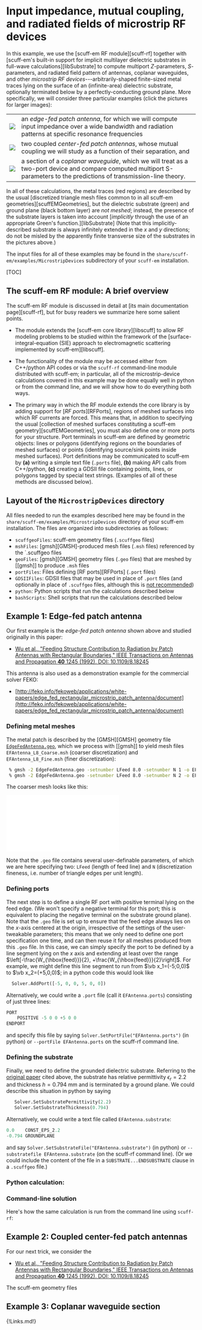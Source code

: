 <h1> Input impedance, mutual coupling, and radiated fields of microstrip RF devices </h1>

In this example, we use the
[<span class=SC>scuff-em</span> RF module][scuff-rf]
together with
[<span class=SC>scuff-em</span>'s built-in support for
implicit multilayer dielectric substrates in full-wave calculations][libSubstrate]
to compute multiport $Z$-parameters, $S$-parameters, and radiated
field pattern of antennas, coplanar waveguides, and other *microstrip RF
devices*---arbitrarily-shaped finite-sized metal traces lying on the surface of
an (infinite-area) dielectric substrate, optionally terminated below by a
perfectly-conducting ground plane. More specifically, we will consider 
three particular examples (click the pictures for larger images):

|                                                  |                                                                                                                                                                             |
|:------------------------------------------------:|:----------------------------------------------------------------------------------------------------------------------------------------------------------------------------|
|[![](EFAntenna.png)](EFAntenna.png)               | an *edge-fed patch antenna*, for which we will compute input impedance over a wide bandwidth and radiation patterns at specific resonance frequencies                       |
|[![](CoupledAntennas.png)](CoupledAntennas.png)   | two coupled *center-fed patch antennas*, whose mutual coupling we will study as a function of their separation, and                                                         |
|[![](CPW.png)](CPW.png)                           | a section of a *coplanar waveguide*, which we will treat as a two-port device and compare computed multiport S-parameters to the predictions of transmission-line theory.   |

In all of these calculations, the metal traces (red regions) are described by
the usual [discretized triangle mesh files common to in all <span class=SC>scuff-em</span>
geometries][scuffEMGeometries], but the dielectric substrate (green) and ground plane
(black bottom layer) are *not meshed*; instead, the presence of the substrate layers
is taken into account 
[*implicitly* through the use of an appropriate Green's function.][libSubstrate]
(Note that this implicitly-described substrate is always infinitely extended in the
$x$ and $y$ directions; do not be misled by the apparently finite transverse size of
the substrates in the pictures above.)

The input files for all of these examples may be found in
the `share/scuff-em/examples/MicrostripDevices`
subdirectory of your `scuff-em` installation.

[TOC]

## The <span class=SC>scuff-em</span> RF module: A brief overview

The <span class=SC>scuff-em</span> RF module is discussed in detail
at [its main documentation page][scuff-rf], but for busy readers
we summarize here some salient points.

+ The module extends the [<span class=SC>scuff-em</span> core library][libscuff] to
  allow RF modeling problems to be studied within the framework of the
  [surface-integral-equation (SIE) approach to electromagnetic scattering implemented by <span class=SC>scuff-em</span>][libscuff].

+ The functionality of the module may be accessed either from C++/python
  API codes or via the `scuff-rf` command-line module distributed with
  <span class=SC>scuff-em</span>; in particular, all of the microstrip-device
  calculations covered in this example may be done equally well
  in python or from the command line, and we will show how to do everything
  both ways.

+ The primary way in which the RF module extends the core library is by adding
  support for [*RF ports*][RFPorts], regions of meshed surfaces into which RF currents are
  forced. This means that, in addition to specifying the usual
  [collection of meshed surfaces constituting a <span class=SC>scuff-em</span> geometry][scuffEMGeometries],
  you must also define one or more ports for your structure.
  Port terminals in <span class=SC>scuff-em</span> are defined by geometric objects:
  lines or polygons (identifying regions on the boundaries of meshed surfaces)
  or points (identifying source/sink points inside meshed surfaces).
  Port definitions may be communicated to <span class=SC>scuff-em</span> by
  **(a)** writing a simple text file (`.ports` file),
  **(b)** making API calls from C++/python,
  **(c)** creating a GDSII file containing points, lines, or polygons tagged by special text strings.
  (Examples of all of these methods are discussed below).

## Layout of the `MicrostripDevices` directory

All files needed to run the examples described here may be found
in the `share/scuff-em/examples/MicrostripDevices` directory of your
<span class=SC>scuff-em</span> installation. The files are organized into
subdirectories as follows:

+ `scuffgeoFiles`: <span class=SC>scuff-em</span> geometry files (`.scuffgeo` files)
+ `mshFiles`: [<span class=SC>gmsh</span>][GMSH]-produced mesh files (`.msh` files) referenced by the `.scuffgeo files
+ `geoFiles`: [<span class=SC>gmsh</span>][GMSH] geometry files (`.geo` files) that are meshed by [[gmsh]] to produce `.msh` files
+ `portFiles`: Files defining [RF ports][RFPorts] (`.port` files)
+ `GDSIIFiles`: GDSII files that may be used in place of `.port` files (and optionally in place of `.scuffgeo` files, although this is [not recommended](../../applications/scuff-rf/scuff-rf.md#GDSIIGeometrySpecification))
+ `python`: Python scripts that run the calculations described below
+ `bashScripts`: Shell scripts that run the calculations described below

## Example 1: Edge-fed patch antenna

Our first example is the *edge-fed patch antenna* shown above and studied originally in this paper:

+ [Wu et al., "Feeding Structure Contribution to Radiation by Patch Antennas with Rectangular Boundaries," IEEE Transactions on Antennas and Propagation **40** 1245 (1992). DOI: 10.1109/8.18245][PatchAntennaPaper]

This antenna is also used as a demonstration example for the commercial solver FEKO:

+ [http://feko.info/fekoweb/applications/white-papers/edge_fed_rectangular_microstrip_patch_antenna/document](http://feko.info/fekoweb/applications/white-papers/edge_fed_rectangular_microstrip_patch_antenna/document)

### Defining metal meshes

The metal patch is described by the [GMSH][GMSH] geometry file 
[`EdgeFedAntenna.geo`](EdgeFedAntenna.geo),
which we process with [[gmsh]] to yield mesh files
`EFAntenna_L8_Coarse.msh` (coarser discretization) and
`EFAntenna_L8_Fine.msh` (finer discretization):

```bash
 % gmsh -2 EdgeFedAntenna.geo -setnumber LFeed 8.0 -setnumber N 1 -o EFAntenna_L8_Coarse.geo
 % gmsh -2 EdgeFedAntenna.geo -setnumber LFeed 8.0 -setnumber N 2 -o EFAntenna_L8_Fine.geo
```

The coarser mesh looks like this:

![EFAntennaMesh.pdf](EFAntennaMesh.pdf)

Note that the `.geo` file contains several user-definable parameters, of which
we are here specifying two: `LFeed` (length of feed line) and `N` (discretization
fineness, i.e. number of triangle edges per unit length).

### Defining ports

The next step is to define a single RF port with positive terminal lying on the feed edge.
(We won't specify a negative terminal for this port; this is equivalent to placing
the negative terminal on the substrate ground plane).
Note that the `.geo` file is set up to ensure that the feed edge always lies on the
$x$-axis centered at the origin, irrespective of the settings of the user-tweakable
parameters; this means that we only need to define one port specification one 
time, and can then reuse it for all meshes produced from this `.geo` file.
In this case, we can simply specify the port to be defined by a line segment
lying on the $x$ axis and extending at least over the
range $\left[-\frac{W_{\hbox{feed}}}{2}, +\frac{W_{\hbox{feed}}}{2}\right]$.
For example, we might define this line segment to run from 
$\vb x_1=(-5;0,0)$ to $\vb x_2=(+5,0,0)$; in a python code
this would look like

```python
  Solver.AddPort([-5, 0, 0, 5, 0, 0])
```

Alternatively, we could write a `.port` file (call it `EFAntenna.ports`)
consisting of just three lines:

```python
PORT
	POSITIVE -5 0 0 +5 0 0 
ENDPORT
```

and specify this file by saying `Solver.SetPortFile("EFAntenna.ports")` (in python)
or `--portFile EFAntenna.ports` on the <span class=SC>scuff-rf</span> command line.

### Defining the substrate

Finally, we need to define the grounded dielectric substrate. Referring to the
[original paper][PatchAntennaPaper] cited above, the substrate has relative
permittivity $\epsilon_r=2.2$ and thickness $h=0.794$ mm and is terminated by a 
ground plane. We could describe this situation in python by saying

```python
   Solver.SetSubstratePermittivity(2.2)
   Solver.SetSubstrateThickness(0.794)
```

Alternatively, we could write a text file called `EFAntenna.substrate`:

```python
0.0    CONST_EPS_2.2
-0.794 GROUNDPLANE 
```

and say `Solver.SetSubstrateFile("EFAntenna.substrate")` (in python) or 
`--substratefile EFAntenna.substrate` (on the <span class=SC>scuff-rf</span>
command line). (Or we could include the content of the file
in a `SUBSTRATE...ENDSUBSTRATE` clause in a `.scuffgeo` file.)

### Python calculation:

### Command-line solution

Here's how the same calculation is run from the command line using `scuff-rf`:

## Example 2: Coupled center-fed patch antennas

For our next trick, we consider the

+ [Wu et al., "Feeding Structure Contribution to Radiation by Patch Antennas with Rectangular Boundaries," IEEE Transactions on Antennas and Propagation **40** 1245 (1992). DOI: 10.1109/8.18245][PatchAntennaPaper]


<a name="CoupledAntennaSCUFFGEOFile">

The <span class=SC>scuff-em</span> geometry files

## Example 3: Coplanar waveguide section

[PatchAntennaPaper]:		https://doi.org/10.1109/8.182458

{!Links.md!}
